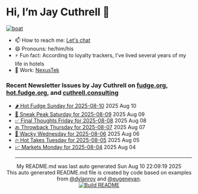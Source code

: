 # Hi, I’m Jay Cuthrell 👋

[![boat](https://cuthrell.com/boat.jpg)](https://cuthrell.com)

- 📫 How to reach me: [Let's chat](https://jaycuthrell.com/contact/)
- 😄 Pronouns: he/him/his
- ⚡ Fun fact: According to loyalty trackers, I've lived several years of my life in hotels
- 💼 Work: [NexusTek](https://nexustek.com)

### Recent Newsletter Issues by Jay Cuthrell on [fudge.org](https://fudge.org), [hot.fudge.org](https://hot.fudge.org), and [cuthrell.consulting](https://cuthrell.consulting)
 - [🌶️ Hot Fudge Sunday for 2025-08-10](https://fudge.org/archive/hot-fudge-sunday-for-2025-08-10/) 2025 Aug 10
 - [🔮 Sneak Peak Saturday for 2025-08-09](https://fudge.org/archive/sneak-peak-saturday-for-2025-08-09/) 2025 Aug 09
 - [✅ Final Thoughts Friday for 2025-08-08](https://fudge.org/archive/final-thoughts-friday-for-2025-08-08/) 2025 Aug 08
 - [🔙 Throwback Thursday for 2025-08-07](https://fudge.org/archive/throwback-thursday-for-2025-08-07/) 2025 Aug 07
 - [🤪 Wacky Wednesday for 2025-08-06](https://fudge.org/archive/wacky-wednesday-for-2025-08-06/) 2025 Aug 06
 - [🔥 Hot Takes Tuesday for 2025-08-05](https://fudge.org/archive/hot-takes-tuesday-for-2025-08-05/) 2025 Aug 05
 - [📈 Markets Monday for 2025-08-04](https://fudge.org/archive/markets-monday-for-2025-08-04/) 2025 Aug 04<hr>
<div align="center">
My README.md was last auto generated Sun Aug 10 22:09:19 2025
<br>
  <link href="https://github.com/jaycuthrell" rel="me">
  <link href="https://fudge.org" rel="me">
This auto generated README.md file is created by code based on examples from <a href="https://towardsdatascience.com/auto-updating-your-github-profile-with-python-cde87b638168" target="_blank">@dylanroy</a> and <a href="https://github.com/eugeneyan" target="_blank">@eugeneyan</a>.
<br>
<a href="https://github.com/JayCuthrell/JayCuthrell/actions"><img src="https://github.com/JayCuthrell/JayCuthrell/workflows/cron/badge.svg?branch=master" align="center" alt="Build README"></a>
</div>
